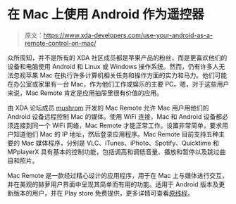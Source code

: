 # 在 Mac 上使用 Android 作为遥控器

> 原文：<https://www.xda-developers.com/use-your-android-as-a-remote-control-on-mac/>

众所周知，并不是所有的 XDA 社区成员都是苹果产品的粉丝，而是更喜欢他们的设备和电脑使用 Android 和 Linux 或 Windows 操作系统。然而，仍有许多人无法忽视苹果 Mac 在执行许多计算机相关任务和操作方面的实力和马力。他们可能在办公室或家里有一台 Mac，作为他们工作或娱乐的主要 PC。嗯，对于这些用户来说，Mac Remote 肯定是应用抽屉里很有价值的应用。

由 XDA 论坛成员 [mushrom](http://forum.xda-developers.com/member.php?u=2381313) 开发的 Mac Remote 允许 Mac 用户用他们的 Android 设备远程控制 Mac 的媒体。使用 WiFi 连接，Mac 和 Android 设备都必须连接到同一个 WiFi 网络，Mac Remote 才能正常工作。设置非常简单，要求用户知道他们 Mac 的 IP 地址，然后登录应用程序。Mac Remote 目前支持五种主要的 Mac 媒体程序，分别是 VLC、iTunes、iPhoto、Spotify、Quicktime 和 MPplayerX 具有基本的控制功能，包括调高和调低音量、播放和暂停以及跳过曲目和照片。

Mac Remote 是一款经过精心设计的应用程序，用于在 Mac 上与媒体进行交互，并在美观的赫萝用户界面中呈现其简单而有用的功能。适用于 Android 版本及更新版本的用户，并在 Play store 免费提供，更多详情可查看[原线程](http://forum.xda-developers.com/showthread.php?t=2163664)。